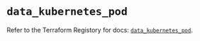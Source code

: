 # `data_kubernetes_pod`

Refer to the Terraform Registory for docs: [`data_kubernetes_pod`](https://registry.terraform.io/providers/hashicorp/kubernetes/2.20.0/docs/data-sources/pod).
